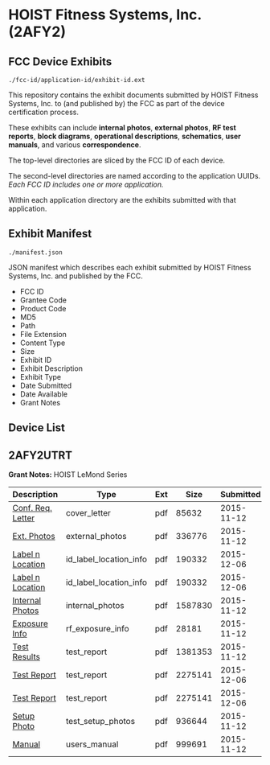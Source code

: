 # HOIST Fitness Systems, Inc. (2AFY2)
## FCC Device Exhibits

```
./fcc-id/application-id/exhibit-id.ext
```

This repository contains the exhibit documents submitted by HOIST Fitness Systems, Inc. to (and published by) the FCC as part of the device certification process.

These exhibits can include **internal photos**, **external photos**, **RF test reports**, **block diagrams**, **operational descriptions**, **schematics**, **user manuals**, and various **correspondence**.

The top-level directories are sliced by the FCC ID of each device.

The second-level directories are named according to the application UUIDs. *Each FCC ID includes one or more application.*

Within each application directory are the exhibits submitted with that application. 

## Exhibit Manifest

```
./manifest.json
```

JSON manifest which describes each exhibit submitted by HOIST Fitness Systems, Inc. and published by the FCC.

- FCC ID
- Grantee Code
- Product Code
- MD5
- Path
- File Extension
- Content Type
- Size
- Exhibit ID
- Exhibit Description
- Exhibit Type
- Date Submitted
- Date Available
- Grant Notes

## Device List
## 2AFY2UTRT
**Grant Notes:** HOIST LeMond Series

| Description | Type | Ext | Size | Submitted | Available |
| ----------- | ---- | --- | ---- | --------- | --------- |
| [Conf. Req. Letter](2AFY2UTRT/abd70ed0ad7395748195eb181b6fa6bd/2811101.pdf) | cover_letter | pdf | 85632 | 2015-11-12 | 2015-12-08 |
| [Ext. Photos](2AFY2UTRT/abd70ed0ad7395748195eb181b6fa6bd/2811102.pdf) | external_photos | pdf | 336776 | 2015-11-12 | 2015-12-08 |
| [Label n Location](2AFY2UTRT/abd70ed0ad7395748195eb181b6fa6bd/2831284.pdf) | id_label_location_info | pdf | 190332 | 2015-12-06 | 2015-12-08 |
| [Label n Location](2AFY2UTRT/abd70ed0ad7395748195eb181b6fa6bd/2831284.pdf) | id_label_location_info | pdf | 190332 | 2015-12-06 | 2015-12-08 |
| [Internal Photos](2AFY2UTRT/abd70ed0ad7395748195eb181b6fa6bd/2811104.pdf) | internal_photos | pdf | 1587830 | 2015-11-12 | 2015-12-08 |
| [Exposure Info](2AFY2UTRT/abd70ed0ad7395748195eb181b6fa6bd/2811105.pdf) | rf_exposure_info | pdf | 28181 | 2015-11-12 | 2015-12-08 |
| [Test Results](2AFY2UTRT/abd70ed0ad7395748195eb181b6fa6bd/2811107.pdf) | test_report | pdf | 1381353 | 2015-11-12 | 2015-12-08 |
| [Test Report](2AFY2UTRT/abd70ed0ad7395748195eb181b6fa6bd/2831287.pdf) | test_report | pdf | 2275141 | 2015-12-06 | 2015-12-08 |
| [Test Report](2AFY2UTRT/abd70ed0ad7395748195eb181b6fa6bd/2831287.pdf) | test_report | pdf | 2275141 | 2015-12-06 | 2015-12-08 |
| [Setup Photo](2AFY2UTRT/abd70ed0ad7395748195eb181b6fa6bd/2811108.pdf) | test_setup_photos | pdf | 936644 | 2015-11-12 | 2015-12-08 |
| [Manual](2AFY2UTRT/abd70ed0ad7395748195eb181b6fa6bd/2811128.pdf) | users_manual | pdf | 999691 | 2015-11-12 | 2015-12-08 |
